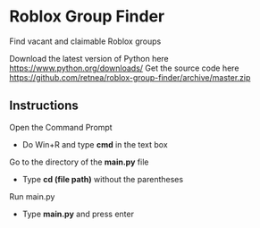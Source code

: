# Roblox Group Finder
Find vacant and claimable Roblox groups

Download the latest version of Python here https://www.python.org/downloads/
Get the source code here https://github.com/retnea/roblox-group-finder/archive/master.zip

## Instructions
Open the Command Prompt
- Do Win+R and type **cmd** in the text box

Go to the directory of the **main.py** file
- Type **cd (file path)** without the parentheses

Run main.py
- Type **main.py** and press enter
